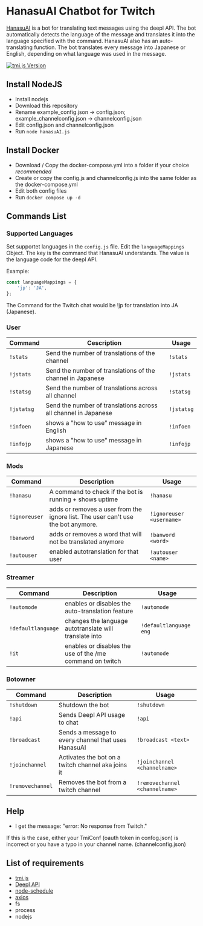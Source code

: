 # HanasuAI Chatbot for Twitch
[HanasuAI](https://www.twitch.tv/hanasuai/about) is a bot for translating text messages using the deepl API. The bot automatically detects the language of the message and translates it into the language specified with the command. 
HanasuAI also has an auto-translating function. The bot translates every message into Japanese or English, depending on what language was used in the message.

[![tmi.js Version](https://img.shields.io/badge/tmi.js-1.8.3-success)](https://www.npmjs.org/package/tmi.js)

Install NodeJS
-------------
* Install nodejs 
* Download this repository 
* Rename example_config.json -> config.json; example_channelconfig.json -> channelconfig.json
* Edit config.json and channelconfig.json
* Run `node hanasuAI.js`

Install Docker
-------------
* Download / Copy the docker-compose.yml into a folder if your choice *recommended* 
* Create or copy the config.js and channelconfig.js into the same folder as the docker-compose.yml
* Edit both config files
* Run `docker compose up -d`

Commands List
-------------

### Supported Languages ###
Set supportet languages in the `config.js` file. 
Edit the `languageMappings` Object.
The key is the command that HanasuAI understands.
The value is the language code for the deepl API.

Example: 
```js 
const languageMappings = {
	'jp': 'JA',
}; 
```
The Command for the Twitch chat would be !jp for translation into JA (Japanese).

### User ###

Command | Cescription | Usage
----------------|--------------|-------
`!stats` | Send the number of translations of the channel | `!stats`
`!jstats` | Send the number of translations of the channel in Japanese| `!jstats`
`!statsg` | Send the number of translations across all channel | `!statsg`
`!jstatsg` | Send the number of translations across all channel in Japanese | `!jstatsg`
`!infoen` | shows a "how to use" message in English | `!infoen`
`!infojp` | shows a "how to use" message in Japanese | `!infojp`

### Mods ###
Command | Description | Usage
----------------|--------------|-------
`!hanasu` | A command to check if the bot is running + shows uptime | `!hanasu`
`!ignoreuser` | adds or removes a user from the ignore list. The user can't use the bot anymore. | `!ignoreuser <username>`  
`!banword` | adds or removes a word that will not be translated anymore | `!banword <word>`
`!autouser` | enabled autotranslation for that user | `!autouser <name>`

### Streamer ###
Command | Description | Usage
----------------|--------------|-------
`!automode` | enables or disables the auto-translation feature | `!automode`
`!defaultlanguage` | changes the language autotranslate will translate into | `!defaultlanguage eng` 
`!it` | enables or disables the use of the /me command on twitch | `!automode`

### Botowner ###
Command | Description | Usage
----------------|--------------|-------
`!shutdown` | Shutdown the bot | `!shutdown`
`!api`	| Sends Deepl API usage to chat | `!api`
`!broadcast` | Sends a message to every channel that uses HanasuAI | `!broadcast <text>`
`!joinchannel` | Activates the bot on a twitch channel aka joins it | `!joinchannel <channelname>`
`!removechannel` | Removes the bot from a twitch channel | `!removechannel <channelname>`


Help 
-------------
* I get the message: "error: No response from Twitch."

If this is the case, either your TmiConf (oauth token in confog.json) is incorrect or you have a typo in your channel name. (channelconfig.json)

List of requirements
-------------
* [tmi.js](https://github.com/tmijs/tmi.js)
* [Deepl API](https://www.deepl.com/pro?cta=header-prices/)
* [node-schedule](https://github.com/node-schedule/node-schedule)
* [axios](https://github.com/axios/axios) 
* fs
* process
* nodejs
    
